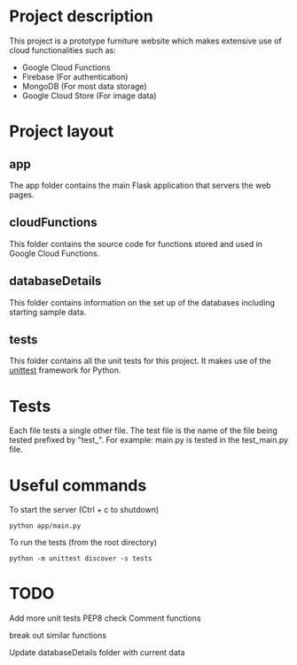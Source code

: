 # Project description

This project is a prototype furniture website which makes extensive use of cloud functionalities such as:

- Google Cloud Functions
- Firebase (For authentication)
- MongoDB (For most data storage)
- Google Cloud Store (For image data)

# Project layout

## app

The app folder contains the main Flask application that servers the web pages.

## cloudFunctions

This folder contains the source code for functions stored and used in Google Cloud Functions.

## databaseDetails

This folder contains information on the set up of the databases including starting sample data.

## tests

This folder contains all the unit tests for this project. It makes use of the [unittest](https://docs.python.org/3/library/unittest.html) framework for Python.

# Tests

Each file tests a single other file. The test file is the name of the file being tested prefixed by "test\_". For example: main.py is tested in the test_main.py file.

# Useful commands

To start the server (Ctrl + c to shutdown)

`python app/main.py`

To run the tests (from the root directory)

`python -m unittest discover -s tests`

# TODO

Add more unit tests
PEP8 check
Comment functions

break out similar functions

Update databaseDetails folder with current data
